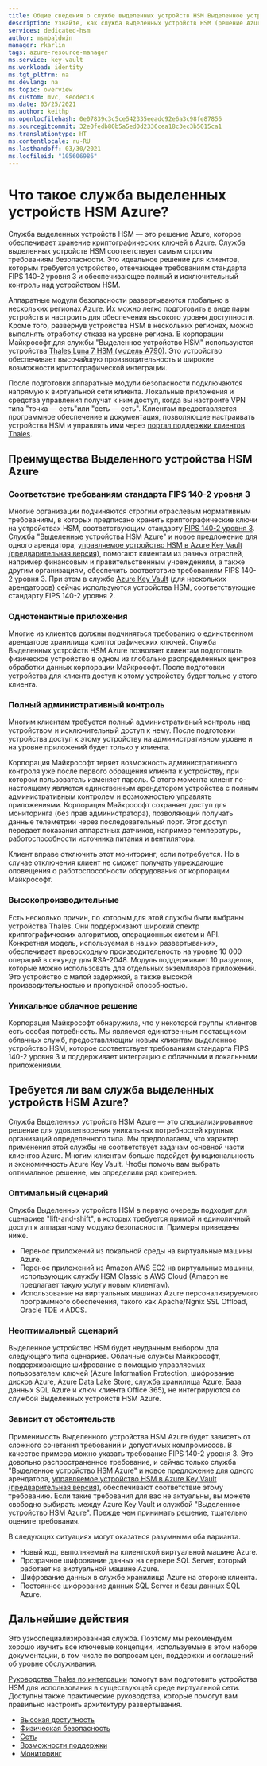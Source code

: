 ```yaml
---
title: Общие сведения о службе выделенных устройств HSM Выделенное устройство HSM Azure | Документация Майкрософт
description: Узнайте, как служба выделенных устройств HSM (решение Azure) обеспечивает хранение криптографических ключей в Azure.
services: dedicated-hsm
author: msmbaldwin
manager: rkarlin
tags: azure-resource-manager
ms.service: key-vault
ms.workload: identity
ms.tgt_pltfrm: na
ms.devlang: na
ms.topic: overview
ms.custom: mvc, seodec18
ms.date: 03/25/2021
ms.author: keithp
ms.openlocfilehash: 0e07839c3c5ce542335eeadc92e6a3c98fe87856
ms.sourcegitcommit: 32e0fedb80b5a5ed0d2336cea18c3ec3b5015ca1
ms.translationtype: HT
ms.contentlocale: ru-RU
ms.lasthandoff: 03/30/2021
ms.locfileid: "105606986"
---
```

# <a name="what-is-azure-dedicated-hsm"></a>Что такое служба выделенных устройств HSM Azure?

Служба выделенных устройств HSM — это решение Azure, которое обеспечивает хранение криптографических ключей в Azure. Служба выделенных устройств HSM соответствует самым строгим требованиям безопасности. Это идеальное решение для клиентов, которым требуется устройство, отвечающее требованиям стандарта FIPS 140-2 уровня 3 и обеспечивающее полный и исключительный контроль над устройством HSM. 

 Аппаратные модули безопасности развертываются глобально в нескольких регионах Azure. Их можно легко подготовить в виде пары устройств и настроить для обеспечения высокого уровня доступности. Кроме того, развернув устройства HSM в нескольких регионах, можно выполнять отработку отказа на уровне региона. В корпорации Майкрософт для службы "Выделенное устройство HSM" используются устройства [Thales Luna 7 HSM (модель A790)](https://cpl.thalesgroup.com/encryption/hardware-security-modules/network-hsms). Это устройство обеспечивает высочайшую производительность и широкие возможности криптографической интеграции. 

После подготовки аппаратные модули безопасности подключаются напрямую к виртуальной сети клиента. Локальные приложения и средства управления получат к ним доступ, когда вы настроите VPN типа "точка — сеть"или "сеть — сеть". Клиентам предоставляется программное обеспечение и документация, позволяющие настраивать устройства HSM и управлять ими через [портал поддержки клиентов Thales](https://supportportal.thalesgroup.com/csm).

## <a name="why-use-azure-dedicated-hsm"></a>Преимущества Выделенного устройства HSM Azure

### <a name="fips-140-2-level-3-compliance"></a>Соответствие требованиям стандарта FIPS 140-2 уровня 3

Многие организации подчиняются строгим отраслевым нормативным требованиям, в которых предписано хранить криптографические ключи на устройствах HSM, соответствующим стандарту [FIPS 140-2 уровня 3](https://csrc.nist.gov/publications/detail/fips/140/2/final). Служба "Выделенные устройства HSM Azure" и новое предложение для одного арендатора, [управляемое устройство HSM в Azure Key Vault (предварительная версия)](https://docs.microsoft.com/azure/key-vault/managed-hsm), помогают клиентам из разных отраслей, например финансовым и правительственным учреждениям, а также другим организациям, обеспечить соответствие требованиям FIPS 140-2 уровня 3. При этом в службе [Azure Key Vault](https://docs.microsoft.com/azure/key-vault) (для нескольких арендаторов) сейчас используются устройства HSM, соответствующие стандарту FIPS 140-2 уровня 2. 

### <a name="single-tenant-devices"></a>Однотенантные приложения

Многие из клиентов должны подчиняться требованию о единственном арендаторе хранилища криптографических ключей. Служба Выделенных устройств HSM Azure позволяет клиентам подготовить физическое устройство в одном из глобально распределенных центров обработки данных корпорации Майкрософт. После подготовки устройства для клиента доступ к этому устройству будет только у этого клиента.

### <a name="full-administrative-control"></a>Полный административный контроль

Многим клиентам требуется полный административный контроль над устройством и исключительный доступ к нему. После подготовки устройства доступ к этому устройству на административном уровне и на уровне приложений будет только у клиента.

 Корпорация Майкрософт теряет возможность административного контроля уже после первого обращения клиента к устройству, при котором пользователь изменяет пароль. С этого момента клиент по-настоящему является единственным арендатором устройства с полным административным контролем и возможностью управлять приложениями. Корпорация Майкрософт сохраняет доступ для мониторинга (без прав администратора), позволяющий получать данные телеметрии через последовательный порт. Этот доступ передает показания аппаратных датчиков, например температуры, работоспособности источника питания и вентилятора. 
 
 Клиент вправе отключить этот мониторинг, если потребуется. Но в случае отключения клиент не сможет получать упреждающие оповещения о работоспособности оборудования от корпорации Майкрософт.

### <a name="high-performance"></a>Высокопроизводительные

Есть несколько причин, по которым для этой службы были выбраны устройства Thales. Они поддерживают широкий спектр криптографических алгоритмов, операционных систем и API. Конкретная модель, используемая в наших развертываниях, обеспечивает превосходную производительность на уровне 10 000 операций в секунду для RSA-2048. Модуль поддерживает 10 разделов, которые можно использовать для отдельных экземпляров приложений. Это устройство с малой задержкой, а также высокой производительностью и пропускной способностью.

### <a name="unique-cloud-based-offering"></a>Уникальное облачное решение

Корпорация Майкрософт обнаружила, что у некоторой группы клиентов есть особая потребность. Мы являемся единственным поставщиком облачных служб, предоставляющим новым клиентам выделенное устройство HSM, которое соответствует требованиям стандарта FIPS 140-2 уровня 3 и поддерживает интеграцию с облачными и локальными приложениями.

## <a name="is-azure-dedicated-hsm-right-for-you"></a>Требуется ли вам служба выделенных устройств HSM Azure?

Служба Выделенных устройств HSM Azure — это специализированное решение для удовлетворения уникальных потребностей крупных организаций определенного типа. Мы предполагаем, что характер применения этой службы не соответствует задачам основной части клиентов Azure. Многим клиентам больше подойдет функциональность и экономичность Azure Key Vault. Чтобы помочь вам выбрать оптимальное решение, мы определили ряд критериев.

### <a name="best-fit"></a>Оптимальный сценарий

Служба Выделенных устройств HSM в первую очередь подходит для сценариев "lift-and-shift", в которых требуется прямой и единоличный доступ к аппаратному модулю безопасности. Примеры приведены ниже.

- Перенос приложений из локальной среды на виртуальные машины Azure.
- Перенос приложений из Amazon AWS EC2 на виртуальные машины, использующих службу HSM Classic в AWS Cloud (Amazon не предлагает такую услугу новым клиентам).
- Использование на виртуальных машинах Azure персонализируемого программного обеспечения, такого как Apache/Ngnix SSL Offload, Oracle TDE и ADCS. 

### <a name="not-a-fit"></a>Неоптимальный сценарий

Выделенное устройство HSM будет неудачным выбором для следующего типа сценариев. Облачные службы Майкрософт, поддерживающие шифрование с помощью управляемых пользователем ключей (Azure Information Protection, шифрование дисков Azure, Azure Data Lake Store, служба хранилища Azure, База данных SQL Azure и ключ клиента Office 365), не интегрируются со службой Выделенных устройств HSM Azure.

### <a name="it-depends"></a>Зависит от обстоятельств

Применимость Выделенного устройства HSM Azure будет зависеть от сложного сочетания требований и допустимых компромиссов. В качестве примера можно указать требование FIPS 140-2 уровня 3. Это довольно распространенное требование, и сейчас только служба "Выделенное устройство HSM Azure" и новое предложение для одного арендатора, [управляемое устройство HSM в Azure Key Vault (предварительная версия)](https://docs.microsoft.com/azure/key-vault/managed-hsm), обеспечивают соответствие этому требованию. Если такие требования для вас не актуальны, вы можете свободно выбирать между Azure Key Vault и службой "Выделенное устройство HSM Azure". Прежде чем принимать решение, тщательно оцените требования.

В следующих ситуациях могут оказаться разумными оба варианта. 

- Новый код, выполняемый на клиентской виртуальной машине Azure.
- Прозрачное шифрование данных на сервере SQL Server, который работает на виртуальной машине Azure.
- Шифрование данных в службе хранилища Azure на стороне клиента.
- Постоянное шифрование данных SQL Server и базы данных SQL Azure.

## <a name="next-steps"></a>Дальнейшие действия

Это узкоспециализированная служба. Поэтому мы рекомендуем хорошо изучить все ключевые концепции, используемые в этом наборе документации, в том числе по вопросам цен, поддержки и соглашений об уровне обслуживания. 

[Руководства Thales по интеграции](https://cpl.thalesgroup.com/partners/overview) помогут вам подготовить устройства HSM для использования в существующей среде виртуальной сети. Доступны также практические руководства, которые помогут вам правильно настроить архитектуру развертывания.

* [Высокая доступность](high-availability.md)
* [Физическая безопасность](physical-security.md)
* [Сеть](networking.md)
* [Возможности поддержки](supportability.md)
* [Мониторинг](monitoring.md)
